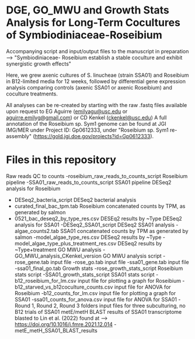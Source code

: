 # DGE, GO_MWU and Growth Stats Analysis for Long-Term Cocultures of Symbiodiniaceae-Roseibium 
Accompanying script and input/output files to the manuscript in preparation --> "Symbiodiniaceae- Roseibium establish a stable coculture and exhibit synergistic growth effects"

Here, we grew axenic cultures of S. linucheae (strain SSA01) and Roseibium in B12-limited media for 12 weeks, followed by differential gene expression analysis comparing controls (axenic SSA01 or axenic Roseibium) and coculture treatments. 

All analyses can be re-created by starting with the raw .fastq files available upon request to EG Aguirre (emilyagu@usc.edu or aguirre.emilyg@gmail.com) or CD Kenkel (ckenkel@usc.edu)
A full annotation of the Roseibium sp. Sym1 genome can be found at JGI IMG/MER under Project ID: Gp0612333, under "Roseibium sp. Sym1 re-assembly" (https://gold.jgi.doe.gov/projects?id=Gp0612333).

# Files in this repository 

Raw reads QC to counts
-roseibium_raw_reads_to_counts_script Roseibium pipeline
-SSA01_raw_reads_to_counts_script SSA01 pipeline
DESeq2 analysis for Roseibium
- DESeq2_bacteria_script  DESeq2 bacterial analysis
- curated_final_bac_tpm.tab Roseibium concatenated counts by TPM, as generated by salmon
- 0521_bac_deseq2_by_type_res.csv DESEq2 results by ~Type
DESeq2 analysis for SSA01
-DESeq2_SSA01_script  DESeq2 SSA01 analysis
-algae_counts2.tab  SSA01 concatenated counts by TPM as generated by salmon
-model_algae_type_res.csv DESeq2 results by ~Type
-model_algae_type_plus_treatment_res.csv  DESeq2 results by ~Type+treatment
GO MWU analysis
-GO_MWU_analysis_CKenkel_version  GO MWU analysis script
-rose_gene.tab  input file
-rose_go.tab  input file
-ssa01_gene.tab input file
-ssa01_final_go.tab
Growth stats
-rose_growth_stats_script Roseibium stats script
-SSA01_growth_stats_script  SSA01 stats script
-b12_roseibium_for_lm.csv input file for plotting a graph for Roseibium
-b12_starved_vs_b12coculture_counts.csv input file for ANOVA for Roseibium
-b12_counts_for_lm.csv  input file for plotting a graph for SSA01
-ssa01_counts_for_anova.csv input file for ANOVA for SSA01
-Round 1, Round 2, Round 3 folders  input files for three subculturing, no B12 trials of SSA01
metE/metH BLAST results of SSA01 transcriptome blasted to Lin et al. (2022) found at --> https://doi.org/10.1016/j.fmre.2021.12.014
-metE_metH_SSA01_BLAST_results  



